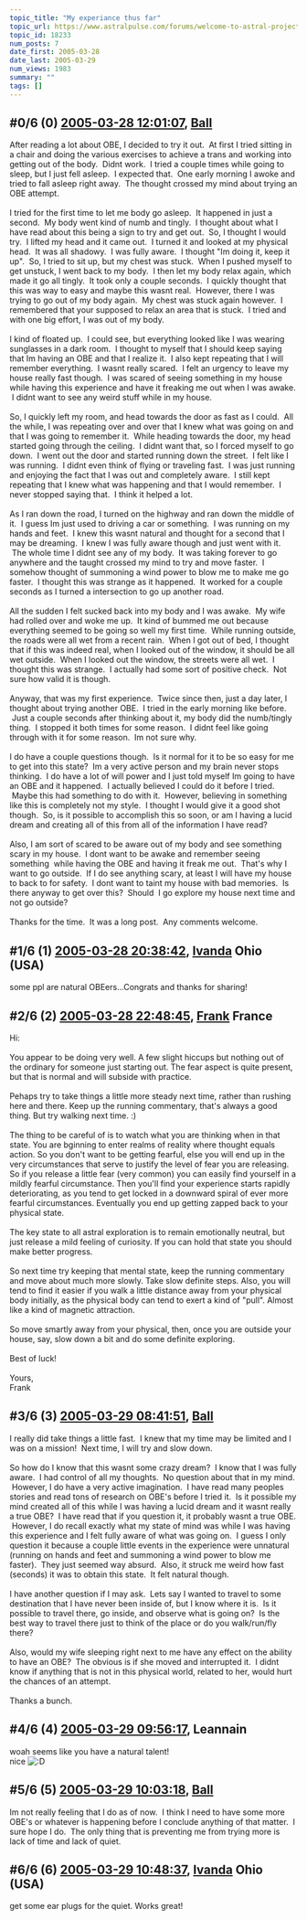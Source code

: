```yaml
---
topic_title: "My experiance thus far"
topic_url: https://www.astralpulse.com/forums/welcome-to-astral-projection-experiences!/my-experiance-thus-far
topic_id: 18233
num_posts: 7
date_first: 2005-03-28
date_last: 2005-03-29
num_views: 1983
summary: ""
tags: []
---
```


## \#0/6 (0) [2005-03-28 12:01:07](https://www.astralpulse.com/forums/index.php?msg=157992), [Ball](https://www.astralpulse.com/forums/profile/?u=8725)  ##
<section>
After reading a lot about OBE, I decided to try it out.  At first I tried sitting in a chair and doing the various exercises to achieve a trans and working into getting out of the body.  Didnt work.  I tried a couple times while going to sleep, but I just fell asleep.  I expected that.  One early morning I awoke and tried to fall asleep right away.  The thought crossed my mind about trying an OBE attempt.
<br>
<br>
I tried for the first time to let me body go asleep.  It happened in just a second.  My body went kind of numb and tingly.  I thought about what I have read about this being a sign to try and get out.  So, I thought I would try.  I lifted my head and it came out.  I turned it and looked at my physical head.  It was all shadowy.  I was fully aware.  I thought "Im doing it, keep it up".  So, I tried to sit up, but my chest was stuck.  When I pushed myself to get unstuck, I went back to my body.  I then let my body relax again, which made it go all tingly.  It took only a couple seconds.  I quickly thought that this was way to easy and maybe this wasnt real.  However, there I was trying to go out of my body again.  My chest was stuck again however.  I remembered that your supposed to relax an area that is stuck.  I tried and with one big effort, I was out of my body.
<br>
<br>
I kind of floated up.  I could see, but everything looked like I was wearing sunglasses in a dark room.  I thought to myself that I should keep saying that Im having an OBE and that I realize it.  I also kept repeating that I will remember everything.  I wasnt really scared.  I felt an urgency to leave my house really fast though.  I was scared of seeing something in my house while having this experience and have it freaking me out when I was awake.  I didnt want to see any weird stuff while in my house.
<br>
<br>
So, I quickly left my room, and head towards the door as fast as I could.  All the while, I was repeating over and over that I knew what was going on and that I was going to remember it.  While heading towards the door, my head started going through the ceiling.  I didnt want that, so I forced myself to go down.  I went out the door and started running down the street.  I felt like I was running.  I didnt even think of flying or traveling fast.  I was just running and enjoying the fact that I was out and completely aware.  I still kept repeating that I knew what was happening and that I would remember.  I never stopped saying that.  I think it helped a lot.
<br>
<br>
As I ran down the road, I turned on the highway and ran down the middle of it.  I guess Im just used to driving a car or something.  I was running on my hands and feet.  I knew this wasnt natural and thought for a second that I may be dreaming.  I knew I was fully aware though and just went with it.  The whole time I didnt see any of my body.  It was taking forever to go anywhere and the taught crossed my mind to try and move faster.  I somehow thought of summoning a wind power to blow me to make me go faster.  I thought this was strange as it happened.  It worked for a couple seconds as I turned a intersection to go up another road.
<br>
<br>
All the sudden I felt sucked back into my body and I was awake.  My wife had rolled over and woke me up.  It kind of bummed me out because everything seemed to be going so well my first time.  While running outside, the roads were all wet from a recent rain.  When I got out of bed, I thought that if this was indeed real, when I looked out of the window, it should be all wet outside.  When I looked out the window, the streets were all wet.  I thought this was strange.  I actually had some sort of positive check.  Not sure how valid it is though.
<br>
<br>
Anyway, that was my first experience.  Twice since then, just a day later, I thought about trying another OBE.  I tried in the early morning like before.  Just a couple seconds after thinking about it, my body did the numb/tingly thing.  I stopped it both times for some reason.  I didnt feel like going through with it for some reason.  Im not sure why.
<br>
<br>
I do have a couple questions though.  Is it normal for it to be so easy for me to get into this state?  Im a very active person and my brain never stops thinking.  I do have a lot of will power and I just told myself Im going to have an OBE and it happened.  I actually believed I could do it before I tried.  Maybe this had something to do with it.  However, believing in something like this is completely not my style.  I thought I would give it a good shot though.  So, is it possible to accomplish this so soon, or am I having a lucid dream and creating all of this from all of the information I have read?
<br>
<br>
Also, I am sort of scared to be aware out of my body and see something scary in my house.  I dont want to be awake and remember seeing something  while having the OBE and having it freak me out.  That's why I want to go outside.  If I do see anything scary, at least I will have my house to back to for safety.  I dont want to taint my house with bad memories.  Is there anyway to get over this?  Should  I go explore my house next time and not go outside?
<br>
<br>
Thanks for the time.  It was a long post.  Any comments welcome.
</section>

## \#1/6 (1) [2005-03-28 20:38:42](https://www.astralpulse.com/forums/index.php?msg=158062), [Ivanda](https://www.astralpulse.com/forums/profile/?u=8260) Ohio (USA) ##
<section>
some ppl are natural OBEers...Congrats and thanks for sharing!
</section>

## \#2/6 (2) [2005-03-28 22:48:45](https://www.astralpulse.com/forums/index.php?msg=158081), [Frank](https://www.astralpulse.com/forums/profile/?u=359) France ##
<section>
Hi:
<br>
<br>
You appear to be doing very well. A few slight hiccups but nothing out of the ordinary for someone just starting out. The fear aspect is quite present, but that is normal and will subside with practice.
<br>
<br>
Pehaps try to take things a little more steady next time, rather than rushing here and there. Keep up the running commentary, that's always a good thing. But try walking next time. :)
<br>
<br>
The thing to be careful of is to watch what you are thinking when in that state. You are bginning to enter realms of reality where thought equals action. So you don't want to be getting fearful, else you will end up in the very circumstances that serve to justify the level of fear you are releasing. So if you release a little fear (very common) you can easily find yourself in a mildly fearful circumstance. Then you'll find your experience starts rapidly deteriorating, as you tend to get locked in a downward spiral of ever more fearful circumstances. Eventually you end up getting zapped back to your physical state.
<br>
<br>
The key state to all astral exploration is to remain emotionally neutral, but just release a mild feeling of curiosity. If you can hold that state you should make better progress.
<br>
<br>
So next time try keeping that mental state, keep the running commentary and move about much more slowly. Take slow definite steps. Also, you will tend to find it easier if you walk a little distance away from your physical body initially, as the physical body can tend to exert a kind of "pull". Almost like a kind of magnetic attraction.
<br>
<br>
So move smartly away from your physical, then, once you are outside your house, say, slow down a bit and do some definite exploring.
<br>
<br>
Best of luck!
<br>
<br>
Yours,
<br>
Frank
</section>

## \#3/6 (3) [2005-03-29 08:41:51](https://www.astralpulse.com/forums/index.php?msg=158113), [Ball](https://www.astralpulse.com/forums/profile/?u=8725)  ##
<section>
I really did take things a little fast.  I knew that my time may be limited and I was on a mission!  Next time, I will try and slow down.
<br>
<br>
So how do I know that this wasnt some crazy dream?  I know that I was fully aware.  I had control of all my thoughts.  No question about that in my mind.  However, I do have a very active imagination.  I have read many peoples stories and read tons of research on OBE's before I tried it.  Is it possible my mind created all of this while I was having a lucid dream and it wasnt really a true OBE?  I have read that if you question it, it probably wasnt a true OBE.  However, I do recall exactly what my state of mind was while I was having this experience and I felt fully aware of what was going on.  I guess I only question it because a couple little events in the experience were unnatural (running on hands and feet and summoning a wind power to blow me faster).  They just seemed way absurd.  Also, it struck me weird how fast (seconds) it was to obtain this state.  It felt natural though.
<br>
<br>
I have another question if I may ask.  Lets say I wanted to travel to some destination that I have never been inside of, but I know where it is.  Is it possible to travel there, go inside, and observe what is going on?  Is the best way to travel there just to think of the place or do you walk/run/fly there?
<br>
<br>
Also, would my wife sleeping right next to me have any effect on the ability to have an OBE?  The obvious is if she moved and interrupted it.  I didnt know if anything that is not in this physical world, related to her, would hurt the chances of an attempt.
<br>
<br>
Thanks a bunch.
</section>

## \#4/6 (4) [2005-03-29 09:56:17](https://www.astralpulse.com/forums/index.php?msg=158116), Leannain  ##
<section>
woah seems like you have a natural talent!
<br>
nice
<img alt=":D" class="smiley" src="https://www.astralpulse.com/forums/Smileys/fugue/cheesy.png" title="Cheesy"/>
</section>

## \#5/6 (5) [2005-03-29 10:03:18](https://www.astralpulse.com/forums/index.php?msg=158118), [Ball](https://www.astralpulse.com/forums/profile/?u=8725)  ##
<section>
Im not really feeling that I do as of now.  I think I need to have some more OBE's or whatever is happening before I conclude anything of that matter.  I sure hope I do.  The only thing that is preventing me from trying more is lack of time and lack of quiet.
</section>

## \#6/6 (6) [2005-03-29 10:48:37](https://www.astralpulse.com/forums/index.php?msg=158122), [Ivanda](https://www.astralpulse.com/forums/profile/?u=8260) Ohio (USA) ##
<section>
get some ear plugs for the quiet. Works great!
</section>